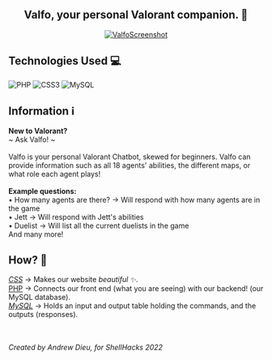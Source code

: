 <h2 align="center">
Valfo, your personal Valorant companion. 🤖
</h2> 


<p align="center">
  <a href="#" target="_blank" rel="noreferrer"><img src="https://i.imgur.com/yiCm4Ou.png" alt="ValfoScreenshot"></a>
</p>

## Technologies Used 💻
![PHP](https://img.shields.io/badge/php-%23777BB4.svg?style=for-the-badge&logo=php&logoColor=white) ![CSS3](https://img.shields.io/badge/css3-%231572B6.svg?style=for-the-badge&logo=css3&logoColor=white) ![MySQL](https://img.shields.io/badge/mysql-%2300f.svg?style=for-the-badge&logo=mysql&logoColor=white)

## Information ℹ️
**New to Valorant?** <br>
~ Ask Valfo! ~ <br> <br>
Valfo is your personal Valorant Chatbot, skewed for beginners. Valfo can provide information such as all 18 agents' abilities, the different maps, or what role each agent plays! <br> <br>
**Example questions: <br>**
• How many agents are there? → Will respond with how many agents are in the game <br>
• Jett → Will respond with Jett's abilities <br> 
• Duelist → Will list all the current duelists in the game <br>
And many more!

## How? 🤔
<ins>*CSS*</ins> → Makes our website *beautiful ✨*. <br>
<ins>PHP</ins> → Connects our front end (what you are seeing) with our backend! (our MySQL database). <br>
<ins>*MySQL*</ins> → Holds an input and output table holding the commands, and the outputs (responses). <br> <br> <br>

*Created by Andrew Dieu, for ShellHacks 2022*
